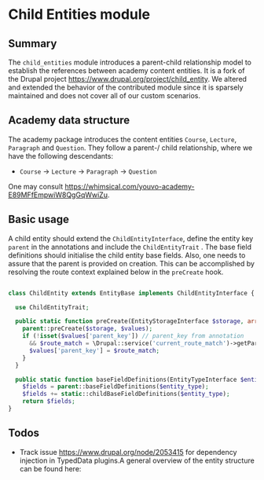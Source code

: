 # Child Entities module

## Summary

The `child_entities` module introduces a parent-child relationship model to establish the references between academy content entities. It is a fork of the Drupal project https://www.drupal.org/project/child_entity. We altered and extended the behavior of the contributed module since it is sparsely maintained and does not cover all of our custom scenarios.

## Academy data structure

The academy package introduces the content entities `Course`, `Lecture`, `Paragraph` and `Question`. They follow a parent-/ child relationship, where we have the following descendants:

- `Course` -> `Lecture` -> `Paragraph` -> `Question`

One may consult https://whimsical.com/youvo-academy-E89MFfEmpwiW8QgGqWwiZu.

## Basic usage

A child entity should extend the `ChildEntityInterface`, define the entity key `parent` in the annotations and include the `ChildEntityTrait` . The base field definitions should initialise the child entity base fields. Also, one needs to assure that the parent is provided on creation. This can be accomplished by resolving the route context explained below in the `preCreate` hook.

```php

class ChildEntity extends EntityBase implements ChildEntityInterface {

  use ChildEntityTrait;

  public static function preCreate(EntityStorageInterface $storage, array &$values) {
    parent::preCreate($storage, $values);
    if (!isset($values['parent_key']) // parent_key from annotation
      && $route_match = \Drupal::service('current_route_match')->getParameter('parent_key')) {
      $values['parent_key'] = $route_match;
    }
  }

  public static function baseFieldDefinitions(EntityTypeInterface $entity_type) {
    $fields = parent::baseFieldDefinitions($entity_type);
    $fields += static::childBaseFieldDefinitions($entity_type);
    return $fields;
}
```

## Todos

- Track issue https://www.drupal.org/node/2053415 for dependency injection in TypedData plugins.A general overview of the entity structure can be found here:
